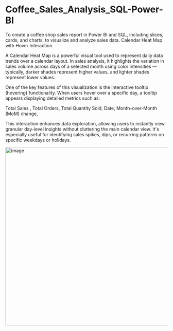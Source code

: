 # Coffee_Sales_Analysis_SQL-Power-BI
To create a coffee shop sales report in Power BI and SQL, including slices, cards, and charts, to visualize and analyze sales data.
Calendar Heat Map with Hover Interaction

A Calendar Heat Map is a powerful visual tool used to represent daily data trends over a calendar layout. In sales analysis, it highlights the variation in sales volume across days of a selected month using color intensities — typically, darker shades represent higher values, and lighter shades represent lower values.

One of the key features of this visualization is the interactive tooltip (hovering) functionality. When users hover over a specific day, a tooltip appears displaying detailed metrics such as:

Total Sales , Total Orders, Total Quantity Sold, Date, Month-over-Month (MoM) change, 

This interaction enhances data exploration, allowing users to instantly view granular day-level insights without cluttering the main calendar view. It's especially useful for identifying sales spikes, dips, or recurring patterns on specific weekdays or holidays.


<img width="889" height="555" alt="image" src="https://github.com/user-attachments/assets/34189a10-fa8c-4371-adaa-88245ed280de" />
